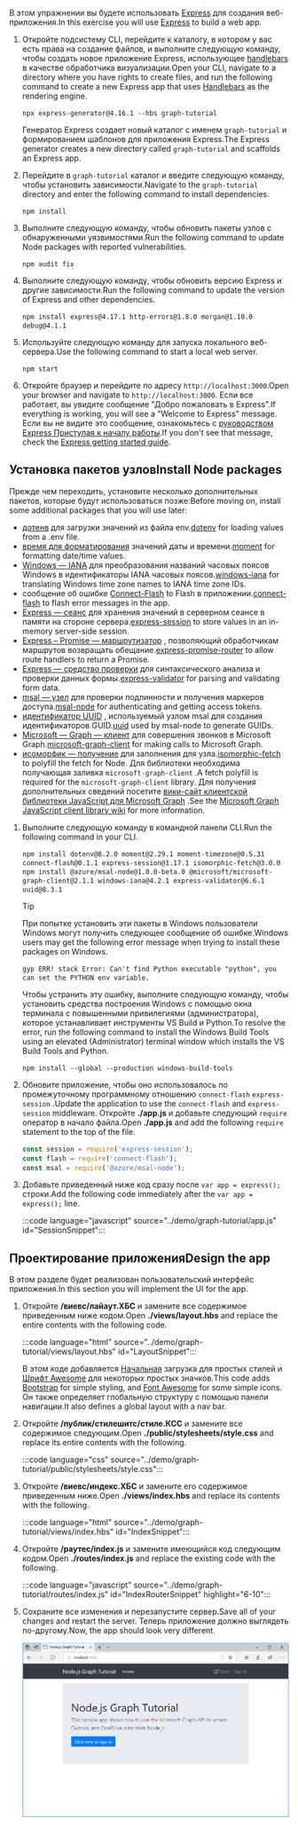 <!-- markdownlint-disable MD002 MD041 -->

<span data-ttu-id="1e5e7-101">В этом упражнении вы будете использовать [Express](http://expressjs.com/) для создания веб-приложения.</span><span class="sxs-lookup"><span data-stu-id="1e5e7-101">In this exercise you will use [Express](http://expressjs.com/) to build a web app.</span></span>

1. <span data-ttu-id="1e5e7-102">Откройте подсистему CLI, перейдите к каталогу, в котором у вас есть права на создание файлов, и выполните следующую команду, чтобы создать новое приложение Express, использующее [handlebars](http://handlebarsjs.com/) в качестве обработчика визуализации.</span><span class="sxs-lookup"><span data-stu-id="1e5e7-102">Open your CLI, navigate to a directory where you have rights to create files, and run the following command to create a new Express app that uses [Handlebars](http://handlebarsjs.com/) as the rendering engine.</span></span>

    ```Shell
    npx express-generator@4.16.1 --hbs graph-tutorial
    ```

    <span data-ttu-id="1e5e7-103">Генератор Express создает новый каталог с именем `graph-tutorial` и формированием шаблонов для приложения Express.</span><span class="sxs-lookup"><span data-stu-id="1e5e7-103">The Express generator creates a new directory called `graph-tutorial` and scaffolds an Express app.</span></span>

1. <span data-ttu-id="1e5e7-104">Перейдите в `graph-tutorial` каталог и введите следующую команду, чтобы установить зависимости.</span><span class="sxs-lookup"><span data-stu-id="1e5e7-104">Navigate to the `graph-tutorial` directory and enter the following command to install dependencies.</span></span>

    ```Shell
    npm install
    ```

1. <span data-ttu-id="1e5e7-105">Выполните следующую команду, чтобы обновить пакеты узлов с обнаруженными уязвимостями.</span><span class="sxs-lookup"><span data-stu-id="1e5e7-105">Run the following command to update Node packages with reported vulnerabilities.</span></span>

    ```Shell
    npm audit fix
    ```

1. <span data-ttu-id="1e5e7-106">Выполните следующую команду, чтобы обновить версию Express и другие зависимости.</span><span class="sxs-lookup"><span data-stu-id="1e5e7-106">Run the following command to update the version of Express and other dependencies.</span></span>

    ```Shell
    npm install express@4.17.1 http-errors@1.8.0 morgan@1.10.0 debug@4.1.1
    ```

1. <span data-ttu-id="1e5e7-107">Используйте следующую команду для запуска локального веб-сервера.</span><span class="sxs-lookup"><span data-stu-id="1e5e7-107">Use the following command to start a local web server.</span></span>

    ```Shell
    npm start
    ```

1. <span data-ttu-id="1e5e7-108">Откройте браузер и перейдите по адресу `http://localhost:3000`.</span><span class="sxs-lookup"><span data-stu-id="1e5e7-108">Open your browser and navigate to `http://localhost:3000`.</span></span> <span data-ttu-id="1e5e7-109">Если все работает, вы увидите сообщение "Добро пожаловать в Express".</span><span class="sxs-lookup"><span data-stu-id="1e5e7-109">If everything is working, you will see a "Welcome to Express" message.</span></span> <span data-ttu-id="1e5e7-110">Если вы не видите это сообщение, ознакомьтесь с [руководством Express Приступая к началу работы](http://expressjs.com/starter/generator.html).</span><span class="sxs-lookup"><span data-stu-id="1e5e7-110">If you don't see that message, check the [Express getting started guide](http://expressjs.com/starter/generator.html).</span></span>

## <a name="install-node-packages"></a><span data-ttu-id="1e5e7-111">Установка пакетов узлов</span><span class="sxs-lookup"><span data-stu-id="1e5e7-111">Install Node packages</span></span>

<span data-ttu-id="1e5e7-112">Прежде чем переходить, установите несколько дополнительных пакетов, которые будут использоваться позже:</span><span class="sxs-lookup"><span data-stu-id="1e5e7-112">Before moving on, install some additional packages that you will use later:</span></span>

- <span data-ttu-id="1e5e7-113">[дотенв](https://github.com/motdotla/dotenv) для загрузки значений из файла env.</span><span class="sxs-lookup"><span data-stu-id="1e5e7-113">[dotenv](https://github.com/motdotla/dotenv) for loading values from a .env file.</span></span>
- <span data-ttu-id="1e5e7-114">[время для форматирования](https://github.com/moment/moment/) значений даты и времени.</span><span class="sxs-lookup"><span data-stu-id="1e5e7-114">[moment](https://github.com/moment/moment/) for formatting date/time values.</span></span>
- <span data-ttu-id="1e5e7-115">[Windows — IANA](https://github.com/rubenillodo/windows-iana) для преобразования названий часовых поясов Windows в идентификаторы IANA часовых поясов.</span><span class="sxs-lookup"><span data-stu-id="1e5e7-115">[windows-iana](https://github.com/rubenillodo/windows-iana) for translating Windows time zone names to IANA time zone IDs.</span></span>
- <span data-ttu-id="1e5e7-116">сообщение об ошибке [Connect-Flash](https://github.com/jaredhanson/connect-flash) to Flash в приложении.</span><span class="sxs-lookup"><span data-stu-id="1e5e7-116">[connect-flash](https://github.com/jaredhanson/connect-flash) to flash error messages in the app.</span></span>
- <span data-ttu-id="1e5e7-117">[Express — сеанс](https://github.com/expressjs/session) для хранения значений в серверном сеансе в памяти на стороне сервера.</span><span class="sxs-lookup"><span data-stu-id="1e5e7-117">[express-session](https://github.com/expressjs/session) to store values in an in-memory server-side session.</span></span>
- <span data-ttu-id="1e5e7-118">[Express – Promise — маршрутизатор](https://github.com/express-promise-router/express-promise-router) , позволяющий обработчикам маршрутов возвращать обещание.</span><span class="sxs-lookup"><span data-stu-id="1e5e7-118">[express-promise-router](https://github.com/express-promise-router/express-promise-router) to allow route handlers to return a Promise.</span></span>
- <span data-ttu-id="1e5e7-119">[Express — средство проверки](https://github.com/express-validator/express-validator) для синтаксического анализа и проверки данных формы.</span><span class="sxs-lookup"><span data-stu-id="1e5e7-119">[express-validator](https://github.com/express-validator/express-validator) for parsing and validating form data.</span></span>
- <span data-ttu-id="1e5e7-120">[msal — узел](https://github.com/AzureAD/microsoft-authentication-library-for-js/tree/dev/lib/msal-node) для проверки подлинности и получения маркеров доступа.</span><span class="sxs-lookup"><span data-stu-id="1e5e7-120">[msal-node](https://github.com/AzureAD/microsoft-authentication-library-for-js/tree/dev/lib/msal-node) for authenticating and getting access tokens.</span></span>
- <span data-ttu-id="1e5e7-121">[идентификатор UUID](https://github.com/uuidjs/uuid) , используемый узлом msal для создания идентификаторов GUID.</span><span class="sxs-lookup"><span data-stu-id="1e5e7-121">[uuid](https://github.com/uuidjs/uuid) used by msal-node to generate GUIDs.</span></span>
- <span data-ttu-id="1e5e7-122">[Microsoft — Graph — клиент](https://github.com/microsoftgraph/msgraph-sdk-javascript) для совершения звонков в Microsoft Graph.</span><span class="sxs-lookup"><span data-stu-id="1e5e7-122">[microsoft-graph-client](https://github.com/microsoftgraph/msgraph-sdk-javascript) for making calls to Microsoft Graph.</span></span>
- <span data-ttu-id="1e5e7-123">[исоморфик — получение](https://github.com/matthew-andrews/isomorphic-fetch) для заполнения для узла.</span><span class="sxs-lookup"><span data-stu-id="1e5e7-123">[isomorphic-fetch](https://github.com/matthew-andrews/isomorphic-fetch) to polyfill the fetch for Node.</span></span> <span data-ttu-id="1e5e7-124">Для библиотеки необходима получающая заливка `microsoft-graph-client` .</span><span class="sxs-lookup"><span data-stu-id="1e5e7-124">A fetch polyfill is required for the `microsoft-graph-client` library.</span></span> <span data-ttu-id="1e5e7-125">Для получения дополнительных сведений посетите [вики-сайт клиентской библиотеки JavaScript для Microsoft Graph](https://github.com/microsoftgraph/msgraph-sdk-javascript/wiki/Migration-from-1.x.x-to-2.x.x#polyfill-only-when-required) .</span><span class="sxs-lookup"><span data-stu-id="1e5e7-125">See the [Microsoft Graph JavaScript client library wiki](https://github.com/microsoftgraph/msgraph-sdk-javascript/wiki/Migration-from-1.x.x-to-2.x.x#polyfill-only-when-required) for more information.</span></span>

1. <span data-ttu-id="1e5e7-126">Выполните следующую команду в командной панели CLI.</span><span class="sxs-lookup"><span data-stu-id="1e5e7-126">Run the following command in your CLI.</span></span>

    ```Shell
    npm install dotenv@8.2.0 moment@2.29.1 moment-timezone@0.5.31 connect-flash@0.1.1 express-session@1.17.1 isomorphic-fetch@3.0.0
    npm install @azure/msal-node@1.0.0-beta.0 @microsoft/microsoft-graph-client@2.1.1 windows-iana@4.2.1 express-validator@6.6.1 uuid@8.3.1
    ```

    > [!TIP]
    > <span data-ttu-id="1e5e7-127">При попытке установить эти пакеты в Windows пользователи Windows могут получить следующее сообщение об ошибке.</span><span class="sxs-lookup"><span data-stu-id="1e5e7-127">Windows users may get the following error message when trying to install these packages on Windows.</span></span>
    >
    > ```Shell
    > gyp ERR! stack Error: Can't find Python executable "python", you can set the PYTHON env variable.
    > ```
    >
    > <span data-ttu-id="1e5e7-128">Чтобы устранить эту ошибку, выполните следующую команду, чтобы установить средства построения Windows с помощью окна терминала с повышенными привилегиями (администратора), которое устанавливает инструменты VS Build и Python.</span><span class="sxs-lookup"><span data-stu-id="1e5e7-128">To resolve the error, run the following command to install the Windows Build Tools using an elevated (Administrator) terminal window which installs the VS Build Tools and Python.</span></span>
    >
    > ```Shell
    > npm install --global --production windows-build-tools
    > ```

1. <span data-ttu-id="1e5e7-129">Обновите приложение, чтобы оно использовалось по промежуточному программному отношению `connect-flash` `express-session` .</span><span class="sxs-lookup"><span data-stu-id="1e5e7-129">Update the application to use the `connect-flash` and `express-session` middleware.</span></span> <span data-ttu-id="1e5e7-130">Откройте **./app.js** и добавьте следующий `require` оператор в начало файла.</span><span class="sxs-lookup"><span data-stu-id="1e5e7-130">Open **./app.js** and add the following `require` statement to the top of the file.</span></span>

    ```javascript
    const session = require('express-session');
    const flash = require('connect-flash');
    const msal = require('@azure/msal-node');
    ```

1. <span data-ttu-id="1e5e7-131">Добавьте приведенный ниже код сразу после `var app = express();` строки.</span><span class="sxs-lookup"><span data-stu-id="1e5e7-131">Add the following code immediately after the `var app = express();` line.</span></span>

    :::code language="javascript" source="../demo/graph-tutorial/app.js" id="SessionSnippet":::

## <a name="design-the-app"></a><span data-ttu-id="1e5e7-132">Проектирование приложения</span><span class="sxs-lookup"><span data-stu-id="1e5e7-132">Design the app</span></span>

<span data-ttu-id="1e5e7-133">В этом разделе будет реализован пользовательский интерфейс приложения.</span><span class="sxs-lookup"><span data-stu-id="1e5e7-133">In this section you will implement the UI for the app.</span></span>

1. <span data-ttu-id="1e5e7-134">Откройте **/виевс/лайаут.ХБС** и замените все содержимое приведенным ниже кодом.</span><span class="sxs-lookup"><span data-stu-id="1e5e7-134">Open **./views/layout.hbs** and replace the entire contents with the following code.</span></span>

    :::code language="html" source="../demo/graph-tutorial/views/layout.hbs" id="LayoutSnippet":::

    <span data-ttu-id="1e5e7-135">В этом коде добавляется [Начальная](http://getbootstrap.com/) загрузка для простых стилей и [Шрифт Awesome](https://fontawesome.com/) для некоторых простых значков.</span><span class="sxs-lookup"><span data-stu-id="1e5e7-135">This code adds [Bootstrap](http://getbootstrap.com/) for simple styling, and [Font Awesome](https://fontawesome.com/) for some simple icons.</span></span> <span data-ttu-id="1e5e7-136">Он также определяет глобальную структуру с помощью панели навигации.</span><span class="sxs-lookup"><span data-stu-id="1e5e7-136">It also defines a global layout with a nav bar.</span></span>

1. <span data-ttu-id="1e5e7-137">Откройте **/публик/стилешитс/стиле.КСС** и замените все содержимое следующим.</span><span class="sxs-lookup"><span data-stu-id="1e5e7-137">Open **./public/stylesheets/style.css** and replace its entire contents with the following.</span></span>

    :::code language="css" source="../demo/graph-tutorial/public/stylesheets/style.css":::

1. <span data-ttu-id="1e5e7-138">Откройте **/виевс/индекс.ХБС** и замените его содержимое приведенным ниже.</span><span class="sxs-lookup"><span data-stu-id="1e5e7-138">Open **./views/index.hbs** and replace its contents with the following.</span></span>

    :::code language="html" source="../demo/graph-tutorial/views/index.hbs" id="IndexSnippet":::

1. <span data-ttu-id="1e5e7-139">Откройте **/раутес/index.js** и замените имеющийся код следующим кодом.</span><span class="sxs-lookup"><span data-stu-id="1e5e7-139">Open **./routes/index.js** and replace the existing code with the following.</span></span>

    :::code language="javascript" source="../demo/graph-tutorial/routes/index.js" id="IndexRouterSnippet" highlight="6-10":::

1. <span data-ttu-id="1e5e7-140">Сохраните все изменения и перезапустите сервер.</span><span class="sxs-lookup"><span data-stu-id="1e5e7-140">Save all of your changes and restart the server.</span></span> <span data-ttu-id="1e5e7-141">Теперь приложение должно выглядеть по-другому.</span><span class="sxs-lookup"><span data-stu-id="1e5e7-141">Now, the app should look very different.</span></span>

    ![Снимок экрана с переработанной домашней страницей](./images/create-app-01.png)
